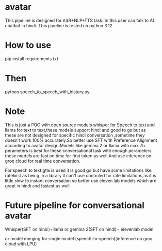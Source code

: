 # avatar
This pipeline is designed for ASR+NLP+TTS task.
In this user can talk to AI chatbot in hindi.
This pipeline is tested on python 3.12

# How to use

pip install requirements.txt

# Then
python speech_to_speech_with_history.py

# Note
This is just a POC with open source models whisper for Speech to text and llama for text to text,these models support hindi and good to go but as these are not designed for specific hindi conversation ,sometime they doesn't work 100% accurately.So better use SFT with Preference
Alignment according to avatar design.Models like gemma 2 or llama with max 7b perameters is best for these conversational task with enough perameters these models are fast on time for first token as well.And use inference on groq cloud for real time conversation.

For speech to text gtts is used it is good go but have some limitations like ratelimit as being in a library it can't use controled for rate limitations,as it is little slow fo instant conversation so better use eleven lab models which are great in hindi and fastest as well.


# Future pipeline for conversational avatar
Whisper(SFT on hindi)+llama or gemma 2(SFT on hindi)+ elevenlab model

or 
model merging for single model (speech-to-speech)(inference on groq cloud with LPU)

